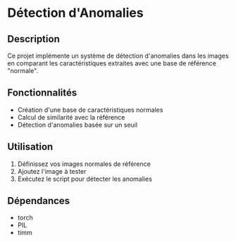 # Détection d'Anomalies

## Description
Ce projet implémente un système de détection d'anomalies dans les images en comparant les caractéristiques extraites avec une base de référence "normale".

## Fonctionnalités
- Création d'une base de caractéristiques normales
- Calcul de similarité avec la référence
- Détection d'anomalies basée sur un seuil

## Utilisation
1. Définissez vos images normales de référence
2. Ajoutez l'image à tester
3. Exécutez le script pour détecter les anomalies

## Dépendances
- torch
- PIL
- timm 